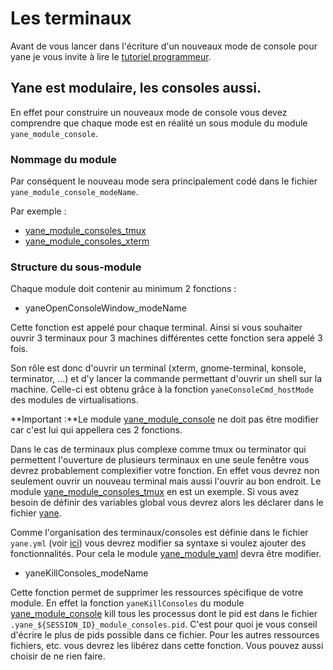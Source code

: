 # Les terminaux

Avant de vous lancer dans l'écriture d'un nouveaux mode de console pour yane je vous invite à lire le [tutoriel programmeur](TutorielProgrammeur.md).

## Yane est modulaire, les consoles aussi.

En effet pour construire un nouveaux mode de console vous devez comprendre que chaque mode est en réalité un sous module du module `yane_module_console`.

### Nommage du module

Par conséquent le nouveau mode sera principalement codé dans le fichier `yane_module_console_modeName`.

Par exemple :

* [yane_module_consoles_tmux](../yane_module_consoles_tmux)
* [yane_module_consoles_xterm](../yane_module_consoles_xterm)

### Structure du sous-module

Chaque module doit contenir au minimum 2 fonctions :
* yaneOpenConsoleWindow_modeName

Cette fonction est appelé pour chaque terminal. Ainsi si vous souhaiter ouvrir 3 terminaux pour 3 machines différentes cette fonction sera appelé 3 fois.

Son rôle est donc d'ouvrir un terminal (xterm, gnome-terminal, konsole, terminator, ...) et d'y lancer la commande permettant d'ouvrir un shell sur la machine. Celle-ci est obtenu grâce à la fonction `yaneConsoleCmd_hostMode` des modules de virtualisations.

**Important :**Le module [yane_module_console](../yane_module_console) ne doit pas être modifier car c'est lui qui appellera ces 2 fonctions.

Dans le cas de terminaux plus complexe comme tmux ou terminator qui permettent l'ouverture de plusieurs terminaux en une seule fenêtre vous devrez probablement complexifier votre fonction. En effet vous devrez non seulement ouvrir un nouveau terminal mais aussi l'ouvrir au bon endroit. Le module [yane_module_consoles_tmux](yane_module_consoles_tmux) en est un exemple. Si vous avez besoin de définir des variables global vous devrez alors les déclarer dans le fichier [yane](../yane).

Comme l'organisation des terminaux/consoles est définie dans le fichier `yane.yml` (voir [ici](ManuelUtilisateurTerminaux.md)) vous devrez modifier sa syntaxe si voulez ajouter des fonctionnalités. Pour cela le module [yane_module_yaml](../yane_module_yaml) devra être modifier.

* yaneKillConsoles_modeName

Cette fonction permet de supprimer les ressources spécifique de votre module. En effet la fonction `yaneKillConsoles` du module [yane_module_console](../yane_module_console) kill tous les processus dont le pid est dans le fichier `.yane_${SESSION_ID}_module_consoles.pid`. C'est pour quoi je vous conseil d'écrire le plus de pids possible dans ce fichier. Pour les autres ressources fichiers, etc. vous devrez les libérez dans cette fonction. Vous pouvez aussi choisir de ne rien faire.
